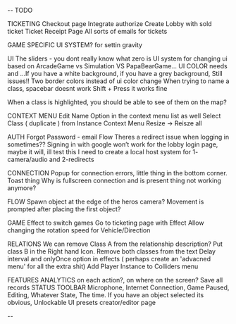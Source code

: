 --
TODO

TICKETING
  Checkout page
    Integrate authorize
    Create Lobby with sold ticket
  Ticket Receipt Page
  All sorts of emails for tickets

GAME SPECIFIC UI SYSTEM? for settin gravity

UI
  The sliders - you dont really know what zero is
  UI system for changing ui based on ArcadeGame vs Simulation VS PapaBearGame...
  UI COLOR needs and ...If you have a white background, if you have a grey background, Still issues!! Two border colors instead of ui color change
  When trying to name a class, spacebar doesnt work
    Shift + Press it works fine

  When a class is highlighted, you should be able to see of them on the map?

CONTEXT MENU
  Edit Name Option in the context menu list as well
  Select Class ( duplicate ) from Instance Context Menu 
  Resize -> Reisze all

AUTH
  Forgot Password - email Flow
  Theres a redirect issue when logging in sometimes??
  Signing  in with google won’t work for the lobby login page, maybe it will, ill test this
    I need to create a local host system for 1- camera/audio and 2-redirects

CONNECTION
  Popup for connection errors, little thing in the bottom corner. Toast thing
  Why is fullscreen connection and is present thing not working anymore?

FLOW
  Spawn object at the edge of the heros camera?
  Movement is prompted after placing the first object?

GAME
  Effect to switch games
  Go to ticketing page with Effect
  Allow changing the rotation speed for Vehicle/Direction


RELATIONS
  We can remove Class A from the relationship description? Put class B in the Right hand Icon. Remove both classes from the text
  Delay interval and onlyOnce option in effects ( perhaps create an 'advacned menu' for all the extra shit)
  Add Player Instance to Colliders menu

FEATURES
  ANALYTICS on each action?, on where on the screen? Save all records
  STATUS TOOLBAR
    Microphone, Internet Connection, Game Paused, Editing, Whatever State, The time. If you have an object selected its obvious, 
  Unlockable UI presets creator/editor page


--



